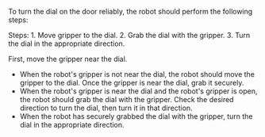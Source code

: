 To turn the dial on the door reliably, the robot should perform the following steps:

Steps:  1. Move gripper to the dial. 2. Grab the dial with the gripper. 3. Turn the dial in the appropriate direction.

First, move the gripper near the dial.
- When the robot's gripper is not near the dial, the robot should move the gripper to the dial.
Once the gripper is near the dial, grab it securely.
- When the robot's gripper is near the dial and the robot's gripper is open, the robot should grab the dial with the gripper.
Check the desired direction to turn the dial, then turn it in that direction.
- When the robot has securely grabbed the dial with the gripper, turn the dial in the appropriate direction.